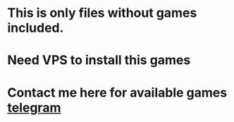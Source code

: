 # This is only files without games included.
# Need VPS to install this games
# Contact me here for available games [telegram](https://t.me/atrxgames)
